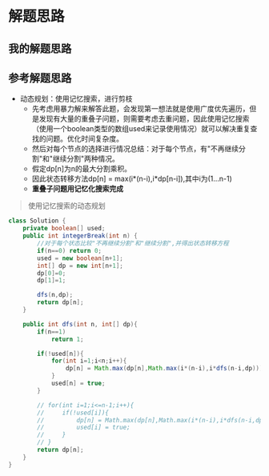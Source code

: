 # 解题思路

## 我的解题思路


## 参考解题思路
- 动态规划：使用记忆搜索，进行剪枝
    + 先考虑用暴力解来解答此题，会发现第一想法就是使用广度优先遍历，但是发现有大量的重叠子问题，则需要考虑去重问题，因此使用记忆搜索（使用一个boolean类型的数组used来记录使用情况）就可以解决重复查找的问题。优化时间复杂度。
    + 然后对每个节点的选择进行情况总结：对于每个节点，有"不再继续分割"和"继续分割"两种情况。
    + 假定dp[n]为n的最大分割乘积。
    + 因此状态转移方法dp[n] = max(i*(n-i),i*dp[n-i]),其中i为(1...n-1)
    + **重叠子问题用记忆化搜索完成**

>使用记忆搜索的动态规划

```java
class Solution {
    private boolean[] used;
    public int integerBreak(int n) {
        //对于每个状态比较"不再继续分割"和"继续分割",并得出状态转移方程
        if(n==0) return 0;
        used = new boolean[n+1];
        int[] dp = new int[n+1];
        dp[0]=0;
        dp[1]=1;

        dfs(n,dp);
        return dp[n];
    }

    public int dfs(int n, int[] dp){
        if(n==1)
            return 1;

        if(!used[n]){
            for(int i=1;i<n;i++){
                dp[n] = Math.max(dp[n],Math.max(i*(n-i),i*dfs(n-i,dp)));
            }
            used[n] = true;
        }

        // for(int i=1;i<=n-1;i++){
        //     if(!used[i]){
        //         dp[n] = Math.max(dp[n],Math.max(i*(n-i),i*dfs(n-i,dp)));
        //         used[i] = true;
        //     }
        // }
        return dp[n];
    }
}
```
